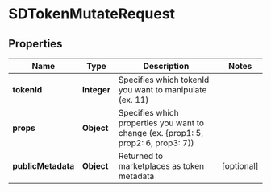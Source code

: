 # SDTokenMutateRequest

## Properties
Name | Type | Description | Notes
------------ | ------------- | ------------- | -------------
**tokenId** | **Integer** | Specifies which tokenId you want to manipulate (ex. 11) | 
**props** | **Object** | Specifies which properties you want to change (ex. {prop1: 5, prop2: 6, prop3: 7}) | 
**publicMetadata** | **Object** | Returned to marketplaces as token metadata |  [optional]
